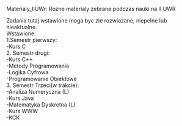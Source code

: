 Materialy_IIUWr: Rozne materialy zebrane podczas nauki na II UWR  

Zadania tutaj wstawione moga byc zle rozwiazane, niepelne lub nieaktualne.   
Wstawione:  
1.Semestr pierwszy:    
-Kurs C  
2. Semestr drugi:  
-Kurs C++  
-Metody Programowania  
-Logika Cyfrowa  
-Programowanie Obiektowe  
3. Semestr Trzeci(w trakcie):  
-Analiza Numeryczna (L)  
-Kurs Java  
-Matematyka Dyskretna (L)  
-Kurs WWW  
-KCK  
